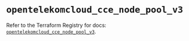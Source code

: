 # `opentelekomcloud_cce_node_pool_v3`

Refer to the Terraform Registry for docs: [`opentelekomcloud_cce_node_pool_v3`](https://registry.terraform.io/providers/opentelekomcloud/opentelekomcloud/1.36.4/docs/resources/cce_node_pool_v3).
